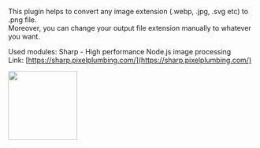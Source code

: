 This plugin helps to convert any image extension (.webp, .jpg, .svg etc) to .png file. <br>
Moreover, you can change your output file extension manually to whatever you want.

Used modules:
Sharp - High performance Node.js image processing <br>
Link: [https://sharp.pixelplumbing.com/](https://sharp.pixelplumbing.com/)

<img width="140" height="auto" src="https://cdn.jsdelivr.net/gh/lovell/sharp@master/docs/image/sharp-logo.svg">

